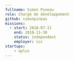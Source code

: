 ```yaml
---
fullname: Simon Pineau
role: Chargé de développement
github: simonpineau
missions:
  - start: 2018-07-11
    end: 2018-11-30
    status: independent
    employer: icc
startups:
    - aplus
---
```

